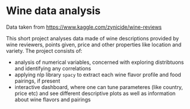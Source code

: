# Wine data analysis

Data taken from https://www.kaggle.com/zynicide/wine-reviews

This short project analyses data made of wine descriptions provided by wine reviewers, points given, price and other properties like location and variety. 
The project consists of:
- analysis of numerical variables, concerned with exploring distribtuons and identifying any correlations
- applying nlp library `spacy` to extract each wine flavor profile and food pairings, if present
- interactive dashboard, where one can tune parameteres (like country, price etc) and see different descriptive plots as well as information about wine flavors and pairings
